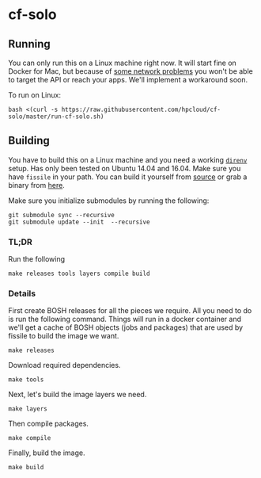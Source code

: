 # cf-solo

## Running

You can only run this on a Linux machine right now. It will start fine on Docker
for Mac, but because of [some network problems](https://docs.docker.com/docker-for-mac/networking/#/per-container-ip-addressing-is-not-possible)
you won't be able to target the API or reach your apps. We'll implement a
workaround soon.

To run on Linux:

```
bash <(curl -s https://raw.githubusercontent.com/hpcloud/cf-solo/master/run-cf-solo.sh)
```

## Building

You have to build this on a Linux machine and you need a working [`direnv`](http://direnv.net/)
setup. Has only been tested on Ubuntu 14.04 and 16.04.
Make sure you have `fissile` in your path. You can build it yourself from [source](https://github.com/hpcloud/fissile)
or grab a binary from [here](https://concourse-hpe.s3.amazonaws.com/fissile-2.0.2%2B71.g608c02c.develop-linux.amd64.tgz).

Make sure you initialize submodules by running the following:
```
git submodule sync --recursive
git submodule update --init  --recursive
```

### TL;DR

Run the following
```
make releases tools layers compile build
```

### Details

First create BOSH releases for all the pieces we require. All you need to do is
run the following command. Things will run in a docker container and we'll get a
cache of BOSH objects (jobs and packages) that are used by fissile to build the
image we want.

```
make releases
```

Download required dependencies.

```
make tools
```

Next, let's build the image layers we need.

```
make layers
```

Then compile packages.

```
make compile
```

Finally, build the image.

```
make build
```
